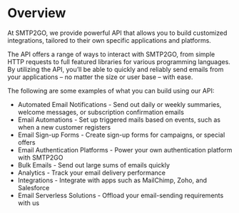 # Overview

At SMTP2GO, we provide powerful API that allows you to build customized
integrations, tailored to their own specific applications and platforms.

The API offers a range of ways to interact with SMTP2GO, from simple HTTP
requests to full featured libraries for various programming languages. By
utilizing the API, you’ll be able to quickly and reliably send emails from your
applications – no matter the size or user base – with ease.

The following are some examples of what you can build using our API:

- Automated Email Notifications - Send out daily or weekly summaries, welcome
  messages, or subscription confirmation emails
- Email Automations - Set up triggered mails based on events, such as when a
  new customer registers
- Email Sign-up Forms - Create sign-up forms for campaigns, or special offers
- Email Authentication Platforms - Power your own authentication platform with
  SMTP2GO
- Bulk Emails - Send out large sums of emails quickly
- Analytics - Track your email delivery performance
- Integrations - Integrate with apps such as MailChimp, Zoho, and Salesforce
- Email Serverless Solutions - Offload your email-sending requirements with us
